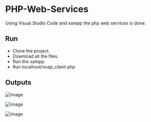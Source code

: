 # PHP-Web-Services

Using Visual Studio Code and xampp the php web services is done.

## Run

* Clone the project. 
* Download all the files.
* Run the xampp.
* Run localhost/soap_client.php

## Outputs
![image](https://user-images.githubusercontent.com/69857268/120102754-354f0f80-c16a-11eb-97b4-f9b1685bb7c4.png)

![image](https://user-images.githubusercontent.com/69857268/120102766-43049500-c16a-11eb-9a14-5fcd9f31db8b.png)

![image](https://user-images.githubusercontent.com/69857268/120102784-50218400-c16a-11eb-988c-bb37d58c8b01.png)

